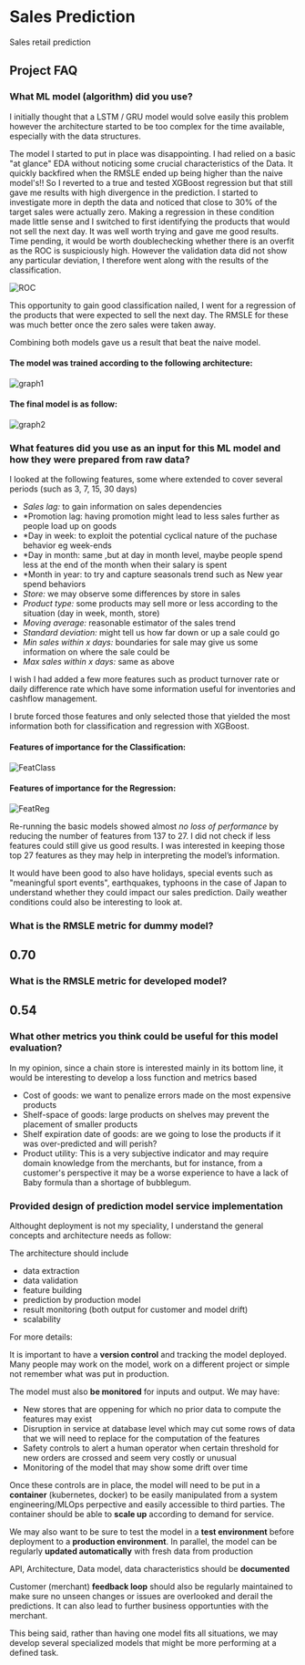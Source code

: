# Sales Prediction
Sales retail prediction

## Project FAQ

### What ML model (algorithm) did you use? 

I initially thought that a LSTM / GRU model would solve easily this problem however the architecture started to be too complex for the time available, especially with the data structures. 

The model I started to put in place was disappointing. I had relied on a basic "at glance" EDA without noticing some crucial characteristics of the Data. It quickly backfired when the RMSLE ended up being higher than the naive model's!! So I reverted to a true and tested XGBoost regression but that still gave me results with high divergence in the prediction. I started to investigate more in depth the data and noticed that close to 30% of the target sales were actually zero. Making a regression in these condition made little sense and I switched to first identifying the products that would not sell the next day. It was well worth trying and gave me good results. 
Time pending, it would be worth doublechecking whether there is an overfit as the ROC is suspiciously high. However the validation data did not show any particular deviation, I therefore went along with the results of the classification. 


![ROC](https://github.com/tilfast/Sales_Prediction/assets/6140149/ad409cf4-38d7-41d7-9ed9-a85ca7e3ab9e)

This opportunity to gain good classification nailed, I went for a regression of the products that were expected to sell the next day. The RMSLE for these was much better once the zero sales were taken away. 

Combining both models gave us a result that beat the naive model.  

#### The model was trained according to the following architecture:

![graph1](https://github.com/tilfast/Sales_Prediction/assets/6140149/4da4e906-66d9-4b39-8d6a-c547ba259132)

#### The final model is as follow: 

![graph2](https://github.com/tilfast/Sales_Prediction/assets/6140149/889c162a-9b97-43bb-ace0-e6fc752420be)

### What features did you use as an input for this ML model and how they were prepared from raw data? 

I looked at the following features, some where extended to cover several periods (such as 3, 7, 15, 30 days)
- *Sales lag:* to gain information on sales dependencies
- *Promotion lag: having promotion might lead to less sales further as people load up on goods
- *Day in week: to exploit the potential cyclical nature of the puchase behavior eg week-ends 
- *Day in month: same ,but at day in month level, maybe people spend less at the end of the month when their salary is spent 
- *Month in year: to try and capture seasonals trend such as New year spend behaviors 
- *Store:* we may observe some differences by store in sales   
- *Product type:* some products may sell more or less according to the situation (day in week, month, store)
- *Moving average:*  reasonable estimator of the sales trend
- *Standard deviation:* might tell us how far down or up a sale could go
- *Min sales within x days:* boundaries for sale may give us some information on where the sale could be
- *Max sales within x days:* same as above

 I wish I had added a few more features such as product turnover rate or daily difference rate which have some information useful for inventories and cashflow management.

I brute forced those features and only selected those that yielded the most information both for classification and regression with XGBoost.

#### Features of importance for the Classification:
![FeatClass](https://github.com/tilfast/Sales_Prediction/assets/6140149/ae248923-0220-4dec-a511-051620678c3e)


#### Features of importance for the Regression:
![FeatReg](https://github.com/tilfast/Sales_Prediction/assets/6140149/f1864a43-2d98-4f47-abdf-23992c09cfc6)

Re-running the basic models showed almost *no loss of performance* by reducing the number of features from 137 to 27. I did not check if less features could still give us good results. I was interested in keeping those top 27 features as they may help in interpreting the model’s information. 

 
It would have been good to also have holidays, special events such as "meaningful sport events", earthquakes, typhoons in the case of Japan to understand whether they could impact our sales prediction. Daily weather conditions could also be interesting to look at. 


### What is the RMSLE metric for dummy model? 

## 0.70 

### What is the RMSLE metric for developed model? 

## 0.54 

### What other metrics you think could be useful for this model evaluation? 
In my opinion, since a chain store is interested mainly in its bottom line, it would be interesting to develop a loss function and metrics based 
- Cost of goods: we want to penalize errors made on the most expensive products 
- Shelf-space of goods: large products on shelves may prevent the placement of smaller products 
- Shelf expiration date of goods: are we going to lose the products if it was over-predicted and will perish?
- Product utility: This is a very subjective indicator and may require domain knowledge from the merchants, but for instance, from a customer's perspective it may be a worse experience to have a lack of Baby formula than a shortage of bubblegum. 


### Provided design of prediction model service implementation 

Althought deployment is not my speciality, I understand the general concepts and architecture needs as follow:

The architecture should include 
- data extraction
- data validation
- feature building
- prediction by production model
- result monitoring (both output for customer and model drift)
- scalability

For more details:

It is important to have a **version control** and tracking the model deployed. Many people may work on the model, work on a different project or simple not remember what was put in production.

The model must also **be monitored** for inputs and output. We may have:
- New stores that are oppening for which no prior data to compute the features may exist
- Disruption in service at database level which may cut some rows of data that we will need to replace for the computation of the features
- Safety controls to alert a human operator when certain threshold for new orders are crossed and seem very costly or unusual
- Monitoring of the model that may show some drift over time

Once these controls are in place, the model will need to be put in a **container** (kubernetes, docker) to be easily manipulated from a system engineering/MLOps perpective and easily accessible to third parties. The container should be able to **scale up** according to demand for service.

We may also want to be sure to test the model in a **test environment** before deployment to a **production environment**. In parallel, the model can be regularly **updated automatically** with fresh data from production

API, Architecture, Data model, data characteristics should be **documented**

Customer (merchant) **feedback loop** should also be regularly maintained to make sure no unseen changes or issues are overlooked and derail the predictions. It can also lead to further business opportunties with the merchant.

This being said, rather than having one model fits all situations, we may develop several specialized models that might be more performing at a defined task.



